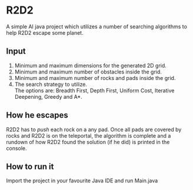 # R2D2
A simple AI java project which utilizes a number of searching algorithms to help R2D2 escape some planet.

## Input

1. Minimum and maximum dimensions for the generated 2D grid.
2. Minimum and maximum number of obstacles inside the grid.
3. Minimum and maximum number of rocks and pads inside the grid.
4. The search strategy to utilize.  
  The options are: Breadth First, Depth First, Uniform Cost, Iterative Deepening, Greedy and A*.

## How he escapes

R2D2 has to _push_ each rock on a any pad. Once all pads are covered by rocks and R2D2 is on the teleportal, the algorithm is complete and a rundown of how R2D2 found the solution (if he did) is printed in the console.

## How to run it

Import the project in your favourite Java IDE and run Main.java
